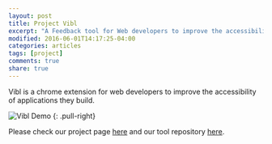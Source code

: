 ```yaml
---
layout: post
title: Project Vibl
excerpt: "A Feedback tool for Web developers to improve the accessibility of applications they build."
modified: 2016-06-01T14:17:25-04:00
categories: articles
tags: [project]
comments: true
share: true
---
```


Vibl is a chrome extension for web developers to improve the accessibility of applications they build.

![Vibl Demo](https://lh3.googleusercontent.com/8bApTYbfgKhjvTCeKjcz-XDA7j_-WZ83HiczrJ2OeK9AMUN0H0OqwMY7FF-O0qxB_xklmYMkTxy_ZlCk9-lP5uLotjKKuZ71Y-NC25tPRKLMyKzhsHnnyvjnYaXs6b4EkvxMifRmM5jjWKomRrP2FviExH8rA9BvT2ii-pGxSDOv3qXfQxtIyNIujiC3umKDD3P8cinXwtUuBVf0WxRmfIEomjXun9dkLMi0Y4Fu7ywhYq_cVp2XKeBDKbwhxs0fRSbhaMaakj4tBbFmpfywSTheOm10lkhu68a2yRiFCxpi-JAVrpOFGwmAwBSO2LSyL5fG9Ewv_x54F8v1vTeVRZKFawodecY1HK6z51mxgn45y0az2PmpoXygQn11CGDPoXV33Hm43VaWL9a2JIEWiS71p31Fz2xxcWflSA_eeH-mLDe8XXjldkdXO65-MJXa5Bf5UGogNWXmSrEE5G1VJw55Wm6VEV5C6W9kQCTQPrcKbsGOEHKZDebly6ga3lItbCwPoFk7NlGq_v5tXJETv2pfdZOv6UlopYaTF7tBav64oMu9B392iIRfYPopbQDEpSET=w1335-h643-no)
{: .pull-right}

Please check our project page [here](http://eyeccc.github.io/Web_accessibility/) and our tool repository [here](https://github.com/achinkulshrestha/accessibility).
